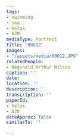 ```yaml
---
tags:
- swimming
- sea
- Velox
- A78
mediaType: Portrait
title: '00012'
images:
- "/assets/media/00012.JPG"
relatedPeople:
- Reginald Arthur Wilson
caption: ''
date: 
location: ''
description: ''
transcription: ''
paperId:
- Velox
- A78
dateApprox: false
similarTo: ''

---
```

